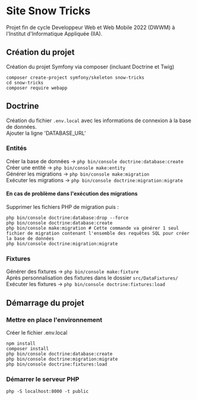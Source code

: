 # Site Snow Tricks

Projet fin de cycle Developpeur Web et Web Mobile 2022 (DWWM) à l'Institut d'Informatique Appliquée (IIA).

## Création du projet

Création du projet Symfony via composer (incluant Doctrine et Twig)

```shell
composer create-project symfony/skeleton snow-tricks
cd snow-tricks
composer require webapp
```

## Doctrine

Création du fichier ```.env.local``` avec les informations de connexion à la base de données.  
Ajouter la ligne 'DATABASE_URL'

### Entités

Créer la base de données -> ```php bin/console doctrine:database:create```  
Créer une entité -> ```php bin/console make:entity```  
Générer les migrations -> ```php bin/console make:migration```  
Exécuter les migrations -> ```php bin/console doctrine:migration:migrate```  

#### En cas de problème dans l'exécution des migrations  

Supprimer les fichiers PHP de migration puis :

```shell
php bin/console doctrine:database:drop --force
php bin/console doctrine:database:create
php bin/console make:migration # Cette commande va générer 1 seul fichier de migration contenant l'ensemble des requêtes SQL pour créer la base de données
php bin/console doctrine:migration:migrate
```

### Fixtures

Générer des fixtures -> ```php bin/console make:fixture```  
Après personnalisation des fixtures dans le dossier ```src/DataFixtures/```  
Exécuter les fixtures -> ```php bin/console doctrine:fixtures:load```  


## Démarrage du projet

### Mettre en place l'environnement

Créer le fichier .env.local

```shell
npm install
composer install
php bin/console doctrine:database:create
php bin/console doctrine:migration:migrate
php bin/console doctrine:fixtures:load
```

### Démarrer le serveur PHP

```shell
php -S localhost:8000 -t public
```
